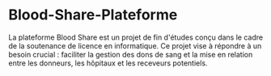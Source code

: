 # Blood-Share-Plateforme
La plateforme Blood Share est un projet de fin d'études conçu dans le cadre de la soutenance de licence en informatique. Ce projet vise à répondre à un besoin crucial : faciliter la gestion des dons de sang et la mise en relation entre les donneurs, les hôpitaux et les receveurs potentiels.
